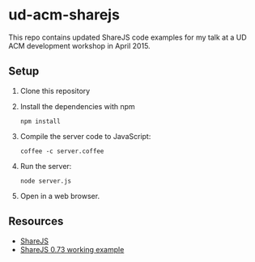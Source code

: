 ud-acm-sharejs
=======
This repo contains updated ShareJS code examples for my talk at a UD ACM development workshop in April 2015.

Setup
---------------
1. Clone this repository
2. Install the dependencies with npm

    ```
    npm install
    ```

3. Compile the server code to JavaScript:

    ```
    coffee -c server.coffee
    ```

4. Run the server:

    ```
    node server.js
    ```

5. Open in a web browser.


Resources
---------
+ [ShareJS](https://github.com/share/ShareJS)
+ [ShareJS 0.73 working example](http://notherdev.blogspot.com/2014/10/sharejs-073-working-example.html)
